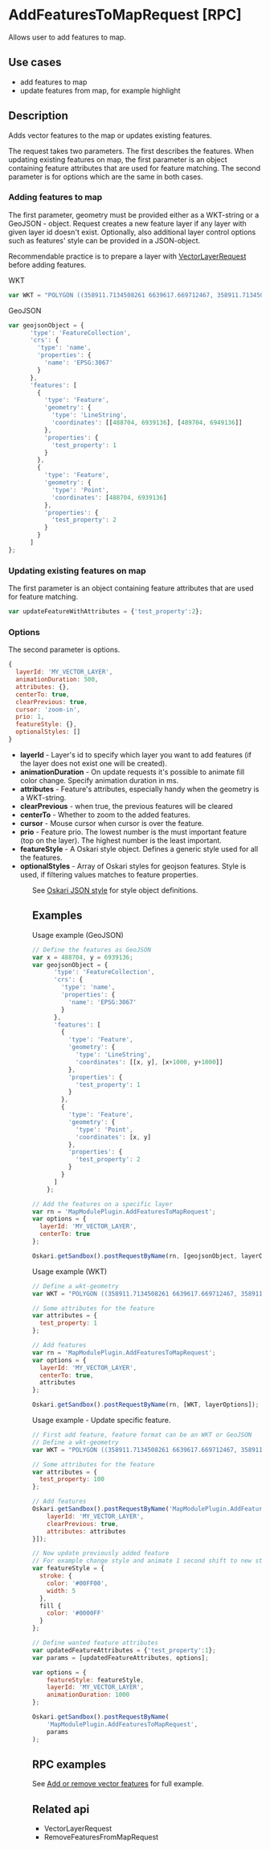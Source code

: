 # AddFeaturesToMapRequest [RPC]

Allows user to add features to map.

## Use cases

- add features to map
- update features from map, for example highlight

## Description

Adds vector features to the map or updates existing features.

The request takes two parameters. The first describes the features. When updating existing features on map, the first parameter is an object containing feature attributes that are used for feature matching. The second parameter is for options which are the same in both cases.

### Adding features to map

The first parameter, geometry must be provided either as a WKT-string or a GeoJSON - object. Request creates a new feature layer if any layer with given layer id doesn't exist. Optionally, also additional layer control options such as features' style can be provided in a JSON-object. 

Recommendable practice is to prepare a layer with [VectorLayerRequest](/api/requests/#unreleased/mapping/mapmodule/request/vectorlayerrequest.md) before adding features.

WKT
```javascript
var WKT = "POLYGON ((358911.7134508261 6639617.669712467, 358911.7134508261 6694516.612323322, 382536.4910289571 6694516.612323322, 382536.4910289571 6639617.669712467, 358911.7134508261 6639617.669712467))";
```

GeoJSON
```javascript
var geojsonObject = {
      'type': 'FeatureCollection',
      'crs': {
        'type': 'name',
        'properties': {
          'name': 'EPSG:3067'
        }
      },
      'features': [
        {
          'type': 'Feature',
          'geometry': {
            'type': 'LineString',
            'coordinates': [[488704, 6939136], [489704, 6949136]]
          },
          'properties': {
            'test_property': 1
          }
        },
        {
          'type': 'Feature',
          'geometry': {
            'type': 'Point',
            'coordinates': [488704, 6939136]
          },
          'properties': {
            'test_property': 2
          }
        }
      ]
};
```

### Updating existing features on map

The first parameter is an object containing feature attributes that are used for feature matching.

```javascript
var updateFeatureWithAttributes = {'test_property':2};
```

### Options
The second parameter is options.

```javascript
{
  layerId: 'MY_VECTOR_LAYER',
  animationDuration: 500,
  attributes: {},
  centerTo: true,
  clearPrevious: true,
  cursor: 'zoom-in',
  prio: 1,
  featureStyle: {},
  optionalStyles: []
}
```
<ul>
    <li>
        <b>layerId</b> - Layer's id to specify which layer you want to add features (if the layer does not exist one will be created).
    </li><li>
        <b>animationDuration</b> - On update requests it's possible to animate fill color change. Specify animation duration in ms.
    </li><li>
        <b>attributes</b> - Feature's attributes, especially handy when the geometry is a WKT-string.
    </li><li>
        <b>clearPrevious</b> - when true, the previous features will be cleared
    </li><li>
        <b>centerTo</b> - Whether to zoom to the added features.
    </li><li>
        <b>cursor</b> - Mouse cursor when cursor is over the feature.
    </li><li>
        <b>prio</b> - Feature prio. The lowest number is the must important feature (top on the layer). The highest number is the least important.
    </li><li>
        <b>featureStyle</b> - A Oskari style object. Defines a generic style used for all the features.
    </li><li>
        <b>optionalStyles</b> - Array of Oskari styles for geojson features. Style is used, if filtering values matches to feature properties.
    </li>
<ul>

See [Oskari JSON style](/documentation/examples/oskari-style) for style object definitions.

## Examples

Usage example (GeoJSON)

```javascript
// Define the features as GeoJSON
var x = 488704, y = 6939136;
var geojsonObject = {
      'type': 'FeatureCollection',
      'crs': {
        'type': 'name',
        'properties': {
          'name': 'EPSG:3067'
        }
      },
      'features': [
        {
          'type': 'Feature',
          'geometry': {
            'type': 'LineString',
            'coordinates': [[x, y], [x+1000, y+1000]]
          },
          'properties': {
            'test_property': 1
          }
        },
        {
          'type': 'Feature',
          'geometry': {
            'type': 'Point',
            'coordinates': [x, y]
	      },
	      'properties': {
	        'test_property': 2
	      }
        }
      ]
    };

// Add the features on a specific layer
var rn = 'MapModulePlugin.AddFeaturesToMapRequest';
var options = {
  layerId: 'MY_VECTOR_LAYER',
  centerTo: true
};

Oskari.getSandbox().postRequestByName(rn, [geojsonObject, layerOptions]);
```

Usage example (WKT)

```javascript
// Define a wkt-geometry
var WKT = "POLYGON ((358911.7134508261 6639617.669712467, 358911.7134508261 6694516.612323322, 382536.4910289571 6694516.612323322, 382536.4910289571 6639617.669712467, 358911.7134508261 6639617.669712467))";

// Some attributes for the feature
var attributes = {
  test_property: 1
};

// Add features
var rn = 'MapModulePlugin.AddFeaturesToMapRequest';
var options = {
  layerId: 'MY_VECTOR_LAYER',
  centerTo: true,
  attributes
};

Oskari.getSandbox().postRequestByName(rn, [WKT, layerOptions]);
```


Usage example - Update specific feature.

```javascript
// First add feature, feature format can be an WKT or GeoJSON
// Define a wkt-geometry
var WKT = "POLYGON ((358911.7134508261 6639617.669712467, 358911.7134508261 6694516.612323322, 382536.4910289571 6694516.612323322, 382536.4910289571 6639617.669712467, 358911.7134508261 6639617.669712467))";

// Some attributes for the feature
var attributes = {
  test_property: 100
};

// Add features
Oskari.getSandbox().postRequestByName('MapModulePlugin.AddFeaturesToMapRequest', [WKT, {
    layerId: 'MY_VECTOR_LAYER',
    clearPrevious: true,
    attributes: attributes
}]);

// Now update previously added feature
// For example change style and animate 1 second shift to new style
var featureStyle = {
  stroke: {
    color: '#00FF00',
    width: 5
  },
  fill {
    color: '#0000FF'
  }
};

// Define wanted feature attributes
var updatedFeatureAttributes = {'test_property':1};
var params = [updatedFeatureAttributes, options];

var options = {
    featureStyle: featureStyle,
    layerId: 'MY_VECTOR_LAYER',
    animationDuration: 1000
};

Oskari.getSandbox().postRequestByName(
    'MapModulePlugin.AddFeaturesToMapRequest',
    params
);
```

## RPC examples
See [Add or remove vector features](/examples/rpc-api/rpc_example.html) for full example.

## Related api
- VectorLayerRequest
- RemoveFeaturesFromMapRequest



